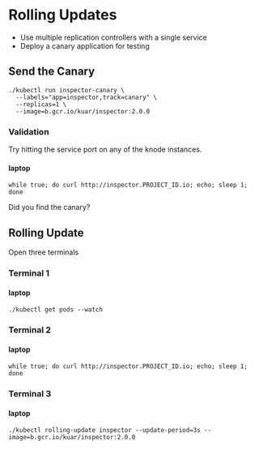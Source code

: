 # Rolling Updates

* Use multiple replication controllers with a single service
* Deploy a canary application for testing

## Send the Canary

```
./kubectl run inspector-canary \
  --labels="app=inspector,track=canary" \
  --replicas=1 \
  --image=b.gcr.io/kuar/inspector:2.0.0
```

### Validation

Try hitting the service port on any of the knode instances.

#### laptop

```
while true; do curl http://inspector.PROJECT_ID.io; echo; sleep 1; done
```

Did you find the canary?

## Rolling Update

Open three terminals

### Terminal 1

#### laptop

```
./kubectl get pods --watch
```

### Terminal 2

#### laptop

```
while true; do curl http://inspector.PROJECT_ID.io; echo; sleep 1; done
```

### Terminal 3

#### laptop

```
./kubectl rolling-update inspector --update-period=3s --image=b.gcr.io/kuar/inspector:2.0.0
```
